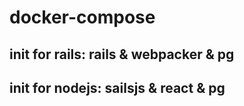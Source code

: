 # docker-compose
## init for rails: rails & webpacker & pg
## init for nodejs: sailsjs & react & pg

